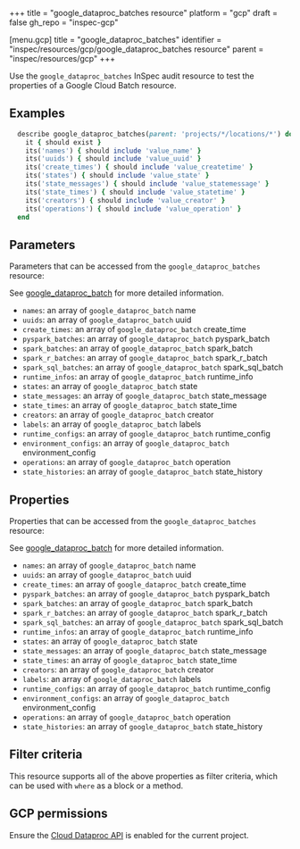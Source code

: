 +++
title = "google_dataproc_batches resource"
platform = "gcp"
draft = false
gh_repo = "inspec-gcp"


[menu.gcp]
title = "google_dataproc_batches"
identifier = "inspec/resources/gcp/google_dataproc_batches resource"
parent = "inspec/resources/gcp"
+++

Use the `google_dataproc_batches` InSpec audit resource to test the properties of a Google Cloud Batch resource.

## Examples

```ruby
  describe google_dataproc_batches(parent: 'projects/*/locations/*') do
    it { should exist }
    its('names') { should include 'value_name' }
    its('uuids') { should include 'value_uuid' }
    its('create_times') { should include 'value_createtime' }
    its('states') { should include 'value_state' }
    its('state_messages') { should include 'value_statemessage' }
    its('state_times') { should include 'value_statetime' }
    its('creators') { should include 'value_creator' }
    its('operations') { should include 'value_operation' }
  end
```

## Parameters

Parameters that can be accessed from the `google_dataproc_batches` resource:

See [google_dataproc_batch](google_dataproc_batch) for more detailed information.

* `names`: an array of `google_dataproc_batch` name
* `uuids`: an array of `google_dataproc_batch` uuid
* `create_times`: an array of `google_dataproc_batch` create_time
* `pyspark_batches`: an array of `google_dataproc_batch` pyspark_batch
* `spark_batches`: an array of `google_dataproc_batch` spark_batch
* `spark_r_batches`: an array of `google_dataproc_batch` spark_r_batch
* `spark_sql_batches`: an array of `google_dataproc_batch` spark_sql_batch
* `runtime_infos`: an array of `google_dataproc_batch` runtime_info
* `states`: an array of `google_dataproc_batch` state
* `state_messages`: an array of `google_dataproc_batch` state_message
* `state_times`: an array of `google_dataproc_batch` state_time
* `creators`: an array of `google_dataproc_batch` creator
* `labels`: an array of `google_dataproc_batch` labels
* `runtime_configs`: an array of `google_dataproc_batch` runtime_config
* `environment_configs`: an array of `google_dataproc_batch` environment_config
* `operations`: an array of `google_dataproc_batch` operation
* `state_histories`: an array of `google_dataproc_batch` state_history

## Properties

Properties that can be accessed from the `google_dataproc_batches` resource:

See [google_dataproc_batch](google_dataproc_batch) for more detailed information.

* `names`: an array of `google_dataproc_batch` name
* `uuids`: an array of `google_dataproc_batch` uuid
* `create_times`: an array of `google_dataproc_batch` create_time
* `pyspark_batches`: an array of `google_dataproc_batch` pyspark_batch
* `spark_batches`: an array of `google_dataproc_batch` spark_batch
* `spark_r_batches`: an array of `google_dataproc_batch` spark_r_batch
* `spark_sql_batches`: an array of `google_dataproc_batch` spark_sql_batch
* `runtime_infos`: an array of `google_dataproc_batch` runtime_info
* `states`: an array of `google_dataproc_batch` state
* `state_messages`: an array of `google_dataproc_batch` state_message
* `state_times`: an array of `google_dataproc_batch` state_time
* `creators`: an array of `google_dataproc_batch` creator
* `labels`: an array of `google_dataproc_batch` labels
* `runtime_configs`: an array of `google_dataproc_batch` runtime_config
* `environment_configs`: an array of `google_dataproc_batch` environment_config
* `operations`: an array of `google_dataproc_batch` operation
* `state_histories`: an array of `google_dataproc_batch` state_history

## Filter criteria

This resource supports all of the above properties as filter criteria, which can be used
with `where` as a block or a method.

## GCP permissions

Ensure the [Cloud Dataproc API](https://console.cloud.google.com/apis/library/dataproc.googleapis.com) is enabled for the current project.
